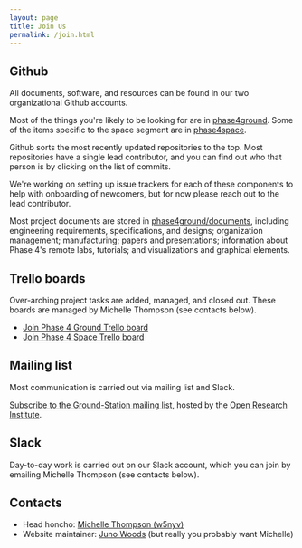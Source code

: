 ```yaml
---
layout: page
title: Join Us
permalink: /join.html
---
```


## Github
All documents, software, and resources can be found in our two organizational Github accounts.

Most of the things you're likely to be looking for are in [phase4ground](https://github.com/phase4ground). Some of the items specific to the space segment are in [phase4space](https://github.com/phase4space).

Github sorts the most recently updated repositories to the top. Most repositories have a single lead contributor, and you can find out who that person is by clicking on the list of commits.

We're working on setting up issue trackers for each of these components to help with onboarding of newcomers, but for now please reach out to the lead contributor.

Most project documents are stored in [phase4ground/documents](https://github.com/phase4ground/documents), including engineering requirements, specifications, and designs; organization management; manufacturing; papers and presentations; information about Phase 4's remote labs, tutorials; and visualizations and graphical elements.

## Trello boards

Over-arching project tasks are added, managed, and closed out. These boards are managed by Michelle Thompson (see contacts below).

* [Join Phase 4 Ground Trello board](https://trello.com/invite/b/REasyYiZ/8de4c059e252c7c435a1dafa25f655a8/phase-4-ground)
* [Join Phase 4 Space Trello board](https://trello.com/invite/b/GRBWasqW/1336a1fa5b88b380c27ccf95d21fec79/phase-4-space)

## Mailing list

Most communication is carried out via mailing list and Slack.

[Subscribe to the Ground-Station mailing list](http://lists.openresearch.institute/listinfo.cgi/ground-station-openresearch.institute), hosted by the [Open Research Institute](https://openresearch.institute/).

## Slack

Day-to-day work is carried out on our Slack account, which you can join by emailing Michelle Thompson (see contacts below).

## Contacts

* Head honcho: [Michelle Thompson (w5nyv)](mailto:mountain.michelle+phase4website@gmail.com)
* Website maintainer: [Juno Woods](mailto:juno+phase4@translunar.io) (but really you probably want Michelle)